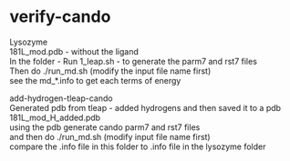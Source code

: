 # verify-cando
Lysozyme  
181L_mod.pdb - without the ligand   
In the folder - Run 1_leap.sh - to generate the parm7 and rst7 files   
Then do ./run_md.sh (modify the input file name first)   
see the md_*.info to get each terms of energy   

add-hydrogen-tleap-cando  
Generated pdb from tleap - added hydrogens and then saved it to a pdb 181L_mod_H_added.pdb    
using the pdb generate cando parm7 and rst7 files   
and then do ./run_md.sh (modify input file name first)   
compare the .info file in this folder to .info file in the lysozyme folder   



